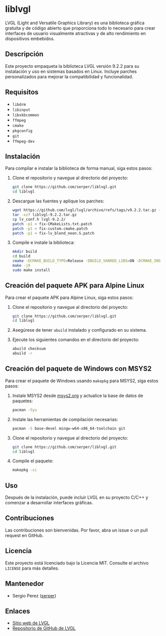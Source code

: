 # liblvgl

LVGL (Light and Versatile Graphics Library) es una biblioteca gráfica gratuita y de código abierto que proporciona todo lo necesario para crear interfaces de usuario visualmente atractivas y de alto rendimiento en dispositivos embebidos.

## Descripción

Este proyecto empaqueta la biblioteca LVGL versión 9.2.2 para su instalación y uso en sistemas basados en Linux. Incluye parches personalizados para mejorar la compatibilidad y funcionalidad.

## Requisitos

- `libdrm`
- `libinput`
- `libxkbcommon`
- `ffmpeg`
- `cmake`
- `pkgconfig`
- `git`
- `ffmpeg-dev`

## Instalación

Para compilar e instalar la biblioteca de forma manual, siga estos pasos:

1. Clone el repositorio y navegue al directorio del proyecto:
    ```sh
    git clone https://github.com/serper/liblvgl.git
    cd liblvgl
    ```

2. Descargue las fuentes y aplique los parches:
    ```sh
    wget https://github.com/lvgl/lvgl/archive/refs/tags/v9.2.2.tar.gz -O liblvgl-9.2.2.tar.gz
    tar -xzf liblvgl-9.2.2.tar.gz
    cp lv_conf.h lvgl-9.2.2/
    patch -p1 < fix-CMakeLists.txt.patch
    patch -p1 < fix-custom.cmake.patch
    patch -p1 < fix-lv_blend_neon.S.patch
    ```

3. Compile e instale la biblioteca:
    ```sh
    mkdir build
    cd build
    cmake -DCMAKE_BUILD_TYPE=Release -DBUILD_SHARED_LIBS=ON -DCMAKE_INSTALL_PREFIX=/usr -DLV_CONF_BUILD_DISABLE_DEMOS=0 -DLV_CONF_BUILD_DISABLE_EXAMPLES=0 ..
    make -j8
    sudo make install
    ```

## Creación del paquete APK para Alpine Linux

Para crear el paquete APK para Alpine Linux, siga estos pasos:

1. Clone el repositorio y navegue al directorio del proyecto:
    ```sh
    git clone https://github.com/serper/liblvgl.git
    cd liblvgl
    ```

2. Asegúrese de tener `abuild` instalado y configurado en su sistema.

3. Ejecute los siguientes comandos en el directorio del proyecto:
    ```sh
    abuild checksum
    abuild -r
    ```

## Creación del paquete de Windows con MSYS2

Para crear el paquete de Windows usando `makepkg` para MSYS2, siga estos pasos:

1. Instale MSYS2 desde [msys2.org](https://www.msys2.org/) y actualice la base de datos de paquetes:
    ```sh
    pacman -Syu
    ```

2. Instale las herramientas de compilación necesarias:
    ```sh
    pacman -S base-devel mingw-w64-x86_64-toolchain git
    ```

3. Clone el repositorio y navegue al directorio del proyecto:
    ```sh
    git clone https://github.com/serper/liblvgl.git
    cd liblvgl
    ```

4. Compile el paquete:
    ```sh
    makepkg -si
    ```
    
## Uso

Después de la instalación, puede incluir LVGL en su proyecto C/C++ y comenzar a desarrollar interfaces gráficas.

## Contribuciones

Las contribuciones son bienvenidas. Por favor, abra un issue o un pull request en GitHub.

## Licencia

Este proyecto está licenciado bajo la Licencia MIT. Consulte el archivo `LICENSE` para más detalles.

## Mantenedor

- Sergio Perez ([serper](https://github.com/serper))

## Enlaces

- [Sitio web de LVGL](https://lvgl.io)
- [Repositorio de GitHub de LVGL](https://github.com/lvgl/lvgl)

